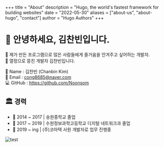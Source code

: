 +++
title = "About"
description = "Hugo, the world's fastest framework for building websites"
date = "2022-05-30"
aliases = ["about-us", "about-hugo", "contact"]
author = "Hugo Authors"
+++
# :art: 안녕하세요, 김찬빈입니다.
:butterfly: 제가 만든 프로그램으로 많은 사람들에게 즐거움을 안겨주고 싶어하는 개발자.  
:butterfly: 열정으로 뭉친 개발자 김찬빈입니다.

:name_badge: Name : 김찬빈 (Chanbin Kim)  
:email: Email : cong8685@naver.com  
:computer: GitHub : https://github.com/Noonsom
  

## :classical_building: 경력   
* :school: 2014 ~ 2017   |   송원중학교 졸업  
* :school: 2017 ~ 2019   |   수원정보과학고등학교 디지털 네트워크과 졸업
* 🏢 2019 ~ ing   | (주)코아텍 사원 개발자로 업무 진행중  

![test](/a/avatar.jpg)